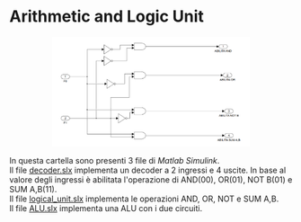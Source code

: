 # Arithmetic and Logic Unit

<div align="center">
  <img src="https://github.com/mariocuomo/minicorso-matlab/blob/main/imgs/decoder.png" width="70%">
</div>

In questa cartella sono presenti 3 file di <i>Matlab Simulink</i>.<br>
Il file [decoder.slx](https://github.com/mariocuomo/minicorso-matlab/blob/main/Boolean%20Logic%20and%20logic%20circuits/decoder.slx) implementa un decoder a 2 ingressi e 4 uscite. In base al valore degli ingressi è abilitata l'operazione di AND(00), OR(01), NOT B(01) e SUM A,B(11). <br>
Il file [logical_unit.slx](https://github.com/mariocuomo/minicorso-matlab/blob/main/Boolean%20Logic%20and%20logic%20circuits/logical_unit.slx) implementa le operazioni AND, OR, NOT e SUM A,B. <br>
Il file [ALU.slx](https://github.com/mariocuomo/minicorso-matlab/blob/main/Boolean%20Logic%20and%20logic%20circuits/ALU.slx) implementa una ALU con i due circuiti.
